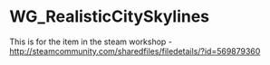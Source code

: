 # WG_RealisticCitySkylines
This is for the item in the steam workshop - http://steamcommunity.com/sharedfiles/filedetails/?id=569879360
